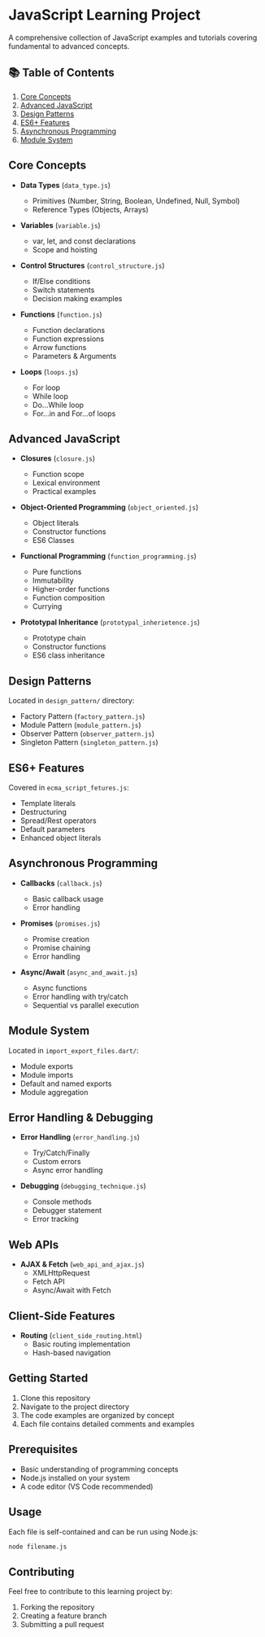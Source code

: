 # JavaScript Learning Project

A comprehensive collection of JavaScript examples and tutorials covering fundamental to advanced concepts.

## 📚 Table of Contents

1. [Core Concepts](#core-concepts)
2. [Advanced JavaScript](#advanced-javascript)
3. [Design Patterns](#design-patterns)
4. [ES6+ Features](#es6-features)
5. [Asynchronous Programming](#asynchronous-programming)
6. [Module System](#module-system)

## Core Concepts

- **Data Types** (`data_type.js`)
  - Primitives (Number, String, Boolean, Undefined, Null, Symbol)
  - Reference Types (Objects, Arrays)

- **Variables** (`variable.js`)
  - var, let, and const declarations
  - Scope and hoisting

- **Control Structures** (`control_structure.js`)
  - If/Else conditions
  - Switch statements
  - Decision making examples

- **Functions** (`function.js`)
  - Function declarations
  - Function expressions
  - Arrow functions
  - Parameters & Arguments

- **Loops** (`loops.js`)
  - For loop
  - While loop
  - Do...While loop
  - For...in and For...of loops

## Advanced JavaScript

- **Closures** (`closure.js`)
  - Function scope
  - Lexical environment
  - Practical examples

- **Object-Oriented Programming** (`object_oriented.js`)
  - Object literals
  - Constructor functions
  - ES6 Classes

- **Functional Programming** (`function_programming.js`)
  - Pure functions
  - Immutability
  - Higher-order functions
  - Function composition
  - Currying

- **Prototypal Inheritance** (`prototypal_inherietence.js`)
  - Prototype chain
  - Constructor functions
  - ES6 class inheritance

## Design Patterns

Located in `design_pattern/` directory:
- Factory Pattern (`factory_pattern.js`)
- Module Pattern (`module_pattern.js`)
- Observer Pattern (`observer_pattern.js`)
- Singleton Pattern (`singleton_pattern.js`)

## ES6+ Features

Covered in `ecma_script_fetures.js`:
- Template literals
- Destructuring
- Spread/Rest operators
- Default parameters
- Enhanced object literals

## Asynchronous Programming

- **Callbacks** (`callback.js`)
  - Basic callback usage
  - Error handling

- **Promises** (`promises.js`)
  - Promise creation
  - Promise chaining
  - Error handling

- **Async/Await** (`async_and_await.js`)
  - Async functions
  - Error handling with try/catch
  - Sequential vs parallel execution

## Module System

Located in `import_export_files.dart/`:
- Module exports
- Module imports
- Default and named exports
- Module aggregation

## Error Handling & Debugging

- **Error Handling** (`error_handling.js`)
  - Try/Catch/Finally
  - Custom errors
  - Async error handling

- **Debugging** (`debugging_technique.js`)
  - Console methods
  - Debugger statement
  - Error tracking

## Web APIs

- **AJAX & Fetch** (`web_api_and_ajax.js`)
  - XMLHttpRequest
  - Fetch API
  - Async/Await with Fetch

## Client-Side Features

- **Routing** (`client_side_routing.html`)
  - Basic routing implementation
  - Hash-based navigation

## Getting Started

1. Clone this repository
2. Navigate to the project directory
3. The code examples are organized by concept
4. Each file contains detailed comments and examples

## Prerequisites

- Basic understanding of programming concepts
- Node.js installed on your system
- A code editor (VS Code recommended)

## Usage

Each file is self-contained and can be run using Node.js:

```bash
node filename.js
```

## Contributing

Feel free to contribute to this learning project by:
1. Forking the repository
2. Creating a feature branch
3. Submitting a pull request